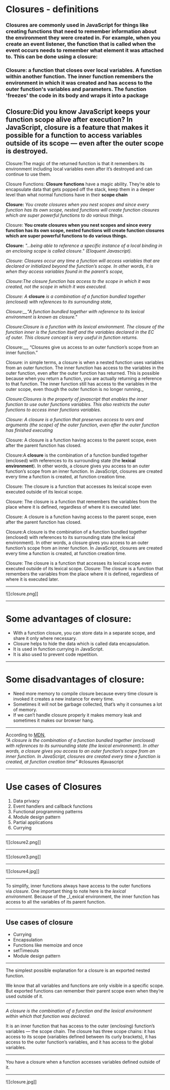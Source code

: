 # Closures - definitions
### Closures are commonly used in JavaScript for things like creating functions that need to remember information about the environment they were created in. For example, when you create an event listener, the function that is called when the event occurs needs to remember what element it was attached to. This can be done using a closure:

### Closure: a function that closes over local variables. A function within another function. The inner function remembers the environment in which it was created and has access to the outer function's variables and parameters. The function 'freezes' the code in its body and wraps it into a package
## Closure:Did you know JavaScript keeps your function scope alive after execution? In JavaScript, closure is a feature that makes it possible for a function to access variables outside of its scope — even after the outer scope is destroyed.

Closure:The magic of the returned function is that it remembers its environment including local variables even after it’s destroyed and can continue to use them.

Closure Functions: __Closure functions__ have a magic ability. They’re able to encapsulate data that gets popped off the stack, keep them in a deeper level than what normal functions have in their __scope chain__

__Closure:__ _You create closures when you nest scopes and since every function has its own scope, nested functions will create function closures which are super powerful functions to do various things._

  
Closure: __You create closures when you nest scopes and since every function has its own scope, nested functions will create function closures which are super powerful functions to do various things.__

__Closure:__ _"…being able to reference a specific instance of a local binding in an enclosing scope is called closure." (Eloquent Javascript)._

_Closure:_ _Closures occur any time a function will access variables that are declared or initialized beyond the function’s scope. In other words, it is when they access variables found in the parent’s scope,_

_Closure:The closure function has access to the scope in which it was created, not the scope in which it was executed._

_Closure:_ _A_ **closure** _is a combination of a function bundled together (enclosed) with references to its surrounding state,_

_Closure:__"A function bundled together with reference to its lexical environment is known as closure."_

_Closure:__Closure is a function with its lexical environment. The closure of the function_ _inner_ _is the function itself and the variables declared in the EC of_ _outer__. This closure concept is very useful in function returns._

Closure:__, “Closures give us access to an outer function’s scope from an inner function.”

Closure: in simple terms, a closure is when a nested function uses variables from an outer function. The inner function has access to the variables in the outer function, even after the outer function has returned. This is possible because when you return a function, you are actually returning a reference to that function. The inner function still has access to the variables in the outer scope, even though the outer function is no longer running._

_Closure:Closures is the property of javascript that enables the inner function to use outer functions variables. This also restricts the outer functions to access inner functions variables._

_Closure:_ _A closure is a function that preserves access to vars and arguments (the scope) of the outer function, even after the outer function has finished executing_

Closure: A closure is a function having access to the parent scope, even after the parent function has closed.

  

Closure:A **closure** is the combination of a function bundled together (enclosed) with references to its surrounding state (the **lexical environment**). In other words, a closure gives you access to an outer function’s scope from an inner function. In JavaScript, closures are created every time a function is created, at function creation time.

  

Closure: The closure is a function that accesses its lexical scope even executed outside of its lexical scope.

Closure: The closure is a function that remembers the variables from the place where it is defined, regardless of where it is executed later.

Closure: A closure is a function having access to the parent scope, even after the parent function has closed.

Closure:A closure is the combination of a function bundled together (enclosed) with references to its surrounding state (the lexical environment). In other words, a closure gives you access to an outer function’s scope from an inner function. In JavaScript, closures are created every time a function is created, at function creation time.

Closure: The closure is a function that accesses its lexical scope even executed outside of its lexical scope.
Closure:  The closure is a function that remembers the variables from the place where it is defined, regardless of where it is executed later.
***
![[closure.png]]
***
# **Some advantages of closure:**

-   With a function closure, you can store data in a separate scope, and share it only where necessary.
-   Closure helps to hide the data which is called data encapsulation.
-   It is used in function currying in JavaScript.
-   It is also used to prevent code repetition.
***

# **Some disadvantages of closure:**

-   Need more memory to compile closure because every time closure is invoked it creates a new instance for every time.
-   Sometimes it will not be garbage collected, that’s why it consumes a lot of memory.
-   If we can’t handle closure properly it makes memory leak and sometimes it makes our browser hang.
***
According to [MDN](https://developer.mozilla.org/en-US/),  
_“A closure is the combination of a function bundled together (enclosed) with references to its surrounding state (the lexical environment). In other words, a closure gives you access to an outer function’s scope from an inner function. In JavaScript, closures are created every time a function is created, at function creation time”_
#closures
#javascript 
***
# **Use cases of Closures**

1.  Data privacy
2.  Event handlers and callback functions
3.  Functional programming patterns
4.  Module design pattern
5.  Partial applications
6.  Currying
***
![[closure2.png]]
***
![[closure3.png]]
***
![[closure4.jpg]]
***
To simplify, inner functions always have access to the outer functions via _closure_. One important thing to note here is the _lexical environment._ Because of the _l_exical environment, the inner function has access to all the variables of its parent function.
***
## Use cases of closure

-   Currying
-   Encapsulation
-   Functions like memoize and once
-   setTimeouts
-   Module design pattern
***
The simplest possible explanation for a closure is an exported nested function.

We know that all variables and functions are only visible in a specific scope. But exported functions can remember their parent scope even when they’re used outside of it.
***
_A closure is the combination of a function and the lexical environment within which that function was declared._

It is an inner function that has access to the outer (enclosing) function’s variables — the scope chain. The closure has three scope chains: it has access to its scope (variables defined between its curly brackets), it has access to the outer function’s variables, and it has access to the global variables.
***
You have a closure when a function accesses variables defined outside of it.
***
![[closure.jpg]]